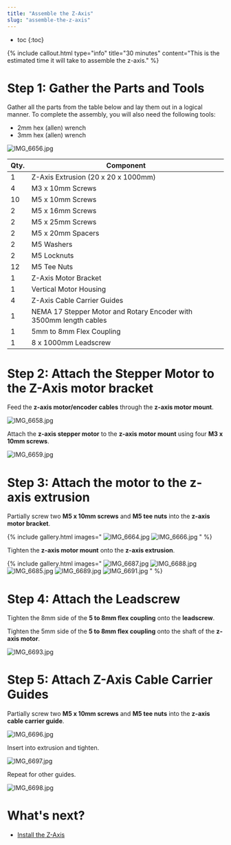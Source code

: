 ```yaml
---
title: "Assemble the Z-Axis"
slug: "assemble-the-z-axis"
---
```


* toc
{:toc}


{%
include callout.html
type="info"
title="30 minutes"
content="This is the estimated time it will take to assemble the z-axis."
%}

# Step 1: Gather the Parts and Tools
Gather all the parts from the table below and lay them out in a logical manner. To complete the assembly, you will also need the following tools:

* 2mm hex (allen) wrench
* 3mm hex (allen) wrench

![IMG_6656.jpg](_images/IMG_6656.jpg)



|Qty.                          |Component                     |
|------------------------------|------------------------------|
|1                             |Z-Axis Extrusion (20 x 20 x 1000mm)
|4                             |M3 x 10mm Screws
|10                            |M5 x 10mm Screws
|2                             |M5 x 16mm Screws
|2                             |M5 x 25mm Screws
|2                             |M5 x 20mm Spacers
|2                             |M5 Washers
|2                             |M5 Locknuts
|12                            |M5 Tee Nuts
|1                             |Z-Axis Motor Bracket
|1                             |Vertical Motor Housing
|4                             |Z-Axis Cable Carrier Guides
|1                             |NEMA 17 Stepper Motor and Rotary Encoder with 3500mm length cables
|1                             |5mm to 8mm Flex Coupling
|1                             |8 x 1000mm Leadscrew

# Step 2: Attach the Stepper Motor to the Z-Axis motor bracket
Feed the **z-axis motor/encoder cables** through the **z-axis motor mount**.

![IMG_6658.jpg](_images/IMG_6658.jpg)

Attach the **z-axis stepper motor** to the **z-axis motor mount** using four **M3 x 10mm screws**.

![IMG_6659.jpg](_images/IMG_6659.jpg)

# Step 3: Attach the motor to the z-axis extrusion
Partially screw two **M5 x 10mm screws** and **M5 tee nuts** into the **z-axis motor bracket**.

{% include gallery.html images="
![IMG_6664.jpg](_images/IMG_6664.jpg)
![IMG_6666.jpg](_images/IMG_6666.jpg)
" %}

Tighten the **z-axis motor mount** onto the **z-axis extrusion**.

{% include gallery.html images="
![IMG_6687.jpg](_images/IMG_6687.jpg)
![IMG_6688.jpg](_images/IMG_6688.jpg)
![IMG_6685.jpg](_images/IMG_6685.jpg)
![IMG_6689.jpg](_images/IMG_6689.jpg)
![IMG_6691.jpg](_images/IMG_6691.jpg)
" %}

# Step 4: Attach the Leadscrew
Tighten the 8mm side of the **5 to 8mm flex coupling** onto the **leadscrew**.

Tighten the 5mm side of the **5 to 8mm flex coupling** onto the shaft of the **z-axis motor**.

![IMG_6693.jpg](_images/IMG_6693.jpg)

# Step 5: Attach Z-Axis Cable Carrier Guides
Partially screw two **M5 x 10mm screws** and **M5 tee nuts** into the **z-axis cable carrier guide**.

![IMG_6696.jpg](_images/IMG_6696.jpg)

Insert into extrusion and tighten.

![IMG_6697.jpg](_images/IMG_6697.jpg)

Repeat for other guides.

![IMG_6698.jpg](_images/IMG_6698.jpg)


# What's next?

 * [Install the Z-Axis](install-the-z-axis.md)
